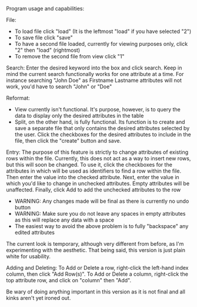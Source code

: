 Program usage and capabilities:

File:
- To load file click "load" (It is the leftmost "load" if you have selected "2")
- To save file click "save"
- To have a second file loaded, currently for viewing purposes only, click "2" then "load" (rightmost)
- To remove the second file from view click "1"

Search:
Enter the desired keyword into the box and click search.
Keep in mind the current search functionally works for one attribute at a time.
For instance searching "John Doe" as Firstname Lastname attributes will not work, you'd have to search "John" or "Doe"

Reformat:
- View currently isn't functional.
It's purpose, however, is to query the data to display only the desired attributes in the table
- Split, on the other hand, is fully functional.
Its function is to create and save a separate file that only contains the desired attributes selected by the user.
Click the checkboxes for the desired attributes to include in the file, then click the "create" button and save.

Entry:
The purpose of this feature is strictly to change attributes of existing rows within the file.
Currently, this does not act as a way to insert new rows, but this will soon be changed.
To use it, click the checkboxes for the attributes in which will be used as identifiers to find a row within the file.
Then enter the value into the checked attribute.
Next, enter the value in which you'd like to change in unchecked attributes.
Empty attributes will be unaffected.
Finally, click Add to add the unchecked attributes to the row
- WARNING: Any changes made will be final as there is currently no undo button
- WARNING: Make sure you do not leave any spaces in empty attributes as this will replace any data with a space
- The easiest way to avoid the above problem is to fully "backspace" any edited attributes

The current look is temporary, although very different from before, as I'm experimenting with the aesthetic.
That being said, this version is just plain white for usability.

Adding and Deleting:
To Add or Delete a row, right-click the left-hand index column, then click "Add Row(s)".
To Add or Delete a column, right-click the top attribute row, and click on "column" then "Add".

Be wary of doing anything important in this version as it is not final and all kinks aren't yet ironed out.